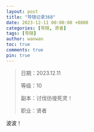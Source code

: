 ```yaml
---
layout: post
title: "导随记录368"
date: 2023-12-11 00:00:00 +0800
categories: [导随, 贤者]
tags: [导随]
author: wanwan
toc: true
comments: true
pin: true
---
```

> 日期：2023.12.11
>
> 等级：10
>
> 副本：讨伐彷徨死灵！
>
> 职业：贤者

波波！